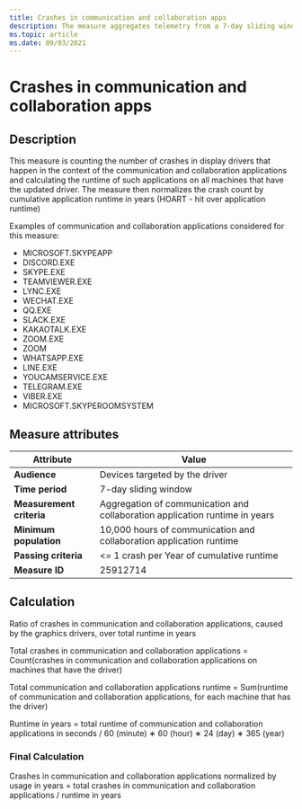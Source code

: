 ```yaml
---
title: Crashes in communication and collaboration apps
description: The measure aggregates telemetry from a 7-day sliding window a ratio of crashes in communication and collaboration applications, caused by the graphics drivers, over total runtime in years
ms.topic: article
ms.date: 09/03/2021
---
```


# Crashes in communication and collaboration apps

## Description

This measure is counting the number of crashes in display drivers that happen in the context of the communication and collaboration applications and calculating the runtime of such applications on all machines that have the updated driver. The measure then normalizes the crash count by cumulative application runtime in years (HOART - hit over application runtime)

Examples of communication and collaboration applications considered for this measure:

* MICROSOFT.SKYPEAPP
* DISCORD.EXE
* SKYPE.EXE
* TEAMVIEWER.EXE
* LYNC.EXE
* WECHAT.EXE
* QQ.EXE
* SLACK.EXE
* KAKAOTALK.EXE
* ZOOM.EXE
* ZOOM
* WHATSAPP.EXE
* LINE.EXE
* YOUCAMSERVICE.EXE
* TELEGRAM.EXE
* VIBER.EXE
* MICROSOFT.SKYPEROOMSYSTEM

## Measure attributes

| Attribute | Value |
|--|--|
| **Audience** | Devices targeted by the driver |
| **Time period** | 7-day sliding window |
| **Measurement criteria** | Aggregation of communication and collaboration application runtime in years |
| **Minimum population** | 10,000 hours of communication and collaboration application runtime |
| **Passing criteria** | <= 1 crash per Year of cumulative runtime |
| **Measure ID** | 25912714 |

## Calculation

Ratio of crashes in communication and collaboration applications, caused by the graphics drivers, over total runtime in years

Total crashes in communication and collaboration applications = Count(crashes in communication and collaboration applications on machines that have the driver)

Total communication and collaboration applications runtime = Sum(runtime of communication and collaboration applications, for each machine that has the driver)

Runtime in years = total runtime of communication and collaboration applications in seconds  / 60 (minute) ∗ 60 (hour) ∗ 24 (day) ∗ 365 (year)

### Final Calculation

Crashes in communication and collaboration applications normalized by usage in years = total crashes in communication and collaboration applications / runtime in years
